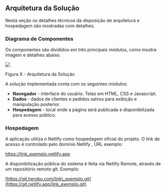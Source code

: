 ## Arquitetura da Solução

Nesta seção os detalhes técnicos da disposição de arquitetura e hospedagem são mostradas com detalhes.

### Diagrama de Componentes

Os componentes são divididos em três principais módulos, como mostra imagem e detalhes abaixo.

![](RackMultipart20220516-1-ul098z_html_4056e4ccb94d4cdd.png)

Figura X - Arquitetura da Solução

A solução implementada conta com os seguintes módulos:

- **Navegador** - interface do usuário. Telas em HTML, CSS e Javascript.
- **Dados** - dados de clientes e pedidos salvos para exibição e manipulação posterior.
- **Hospedagem** - local onde a página será publicada e disponibilizada para acesso público.

### Hospedagem

A aplicação utiliza o Netlify como hospedagem oficial do projeto. O link de acesso é controlado pelo domínio Netlify , URL exemplo:

[https://link\_exemplo.netlify.app](https://link_exemplo.netlify.app/)

A disponibilização pública do sistema é feita via Netlify Remote, através de um repositório remoto git. Exemplo:

[https://git.heroku.com/link\_exemplo.git](https://git.netlify.app/link_exemplo.git)
